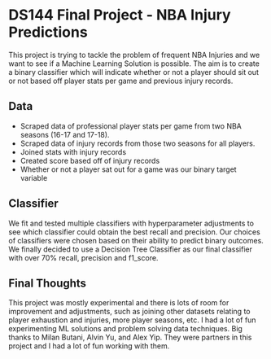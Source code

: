 # DS144 Final Project - NBA Injury Predictions

This project is trying to tackle the problem of frequent NBA Injuries and we want to see if a Machine Learning Solution is possible. 
The aim is to create a binary classifier which will indicate whether or not a player should sit out or not based off player stats per game and previous injury records. 

## Data
* Scraped data of professional player stats per game from two NBA seasons (16-17 and 17-18). 
* Scraped data of injury records from those two seasons for all players. 
* Joined stats with injury records
* Created score based off of injury records
* Whether or not a player sat out for a game was our binary target variable

## Classifier
We fit and tested multiple classifiers with hyperparameter adjustments to see which classifier could obtain the best recall and precision. 
Our choices of classifiers were chosen based on their ability to predict binary outcomes. 
We finally decided to use a Decision Tree Classifier as our final classifier with over 70% recall, precision and f1_score. 

## Final Thoughts
This project was mostly experimental and there is lots of room for improvement and adjustments, such as joining other datasets relating to player exhaustion and injuries, more player seasons, etc. 
I had a lot of fun experimenting ML solutions and problem solving data techniques. Big thanks to Milan Butani, Alvin Yu, and Alex Yip. They were partners in this project and I had a lot of fun working with them. 
